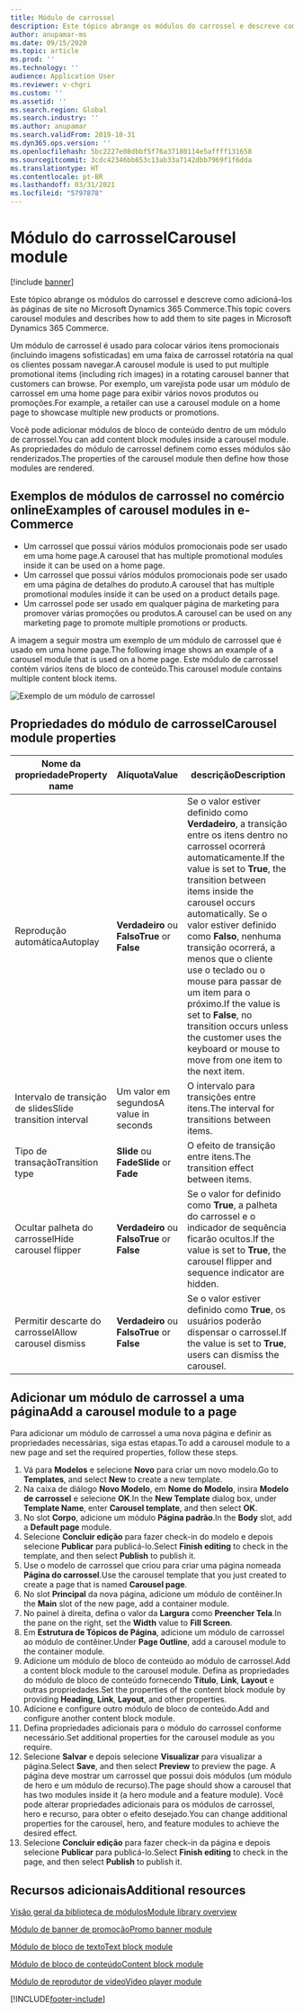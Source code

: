 ```yaml
---
title: Módulo de carrossel
description: Este tópico abrange os módulos do carrossel e descreve como adicioná-los às páginas de site no Microsoft Dynamics 365 Commerce.
author: anupamar-ms
ms.date: 09/15/2020
ms.topic: article
ms.prod: ''
ms.technology: ''
audience: Application User
ms.reviewer: v-chgri
ms.custom: ''
ms.assetid: ''
ms.search.region: Global
ms.search.industry: ''
ms.author: anupamar
ms.search.validFrom: 2019-10-31
ms.dyn365.ops.version: ''
ms.openlocfilehash: 5bc2227e08dbbf5f76a37180114e5affff131658
ms.sourcegitcommit: 3cdc42346bb653c13ab33a7142dbb7969f1f6dda
ms.translationtype: HT
ms.contentlocale: pt-BR
ms.lasthandoff: 03/31/2021
ms.locfileid: "5797878"
---
```

# <a name="carousel-module"></a><span data-ttu-id="da0e4-103">Módulo do carrossel</span><span class="sxs-lookup"><span data-stu-id="da0e4-103">Carousel module</span></span>

[!include [banner](includes/banner.md)]

<span data-ttu-id="da0e4-104">Este tópico abrange os módulos do carrossel e descreve como adicioná-los às páginas de site no Microsoft Dynamics 365 Commerce.</span><span class="sxs-lookup"><span data-stu-id="da0e4-104">This topic covers carousel modules and describes how to add them to site pages in Microsoft Dynamics 365 Commerce.</span></span>

<span data-ttu-id="da0e4-105">Um módulo de carrossel é usado para colocar vários itens promocionais (incluindo imagens sofisticadas) em uma faixa de carrossel rotatória na qual os clientes possam navegar.</span><span class="sxs-lookup"><span data-stu-id="da0e4-105">A carousel module is used to put multiple promotional items (including rich images) in a rotating carousel banner that customers can browse.</span></span> <span data-ttu-id="da0e4-106">Por exemplo, um varejista pode usar um módulo de carrossel em uma home page para exibir vários novos produtos ou promoções.</span><span class="sxs-lookup"><span data-stu-id="da0e4-106">For example, a retailer can use a carousel module on a home page to showcase multiple new products or promotions.</span></span>

<span data-ttu-id="da0e4-107">Você pode adicionar módulos de bloco de conteúdo dentro de um módulo de carrossel.</span><span class="sxs-lookup"><span data-stu-id="da0e4-107">You can add content block modules inside a carousel module.</span></span> <span data-ttu-id="da0e4-108">As propriedades do módulo de carrossel definem como esses módulos são renderizados.</span><span class="sxs-lookup"><span data-stu-id="da0e4-108">The properties of the carousel module then define how those modules are rendered.</span></span>

## <a name="examples-of-carousel-modules-in-e-commerce"></a><span data-ttu-id="da0e4-109">Exemplos de módulos de carrossel no comércio online</span><span class="sxs-lookup"><span data-stu-id="da0e4-109">Examples of carousel modules in e-Commerce</span></span>

- <span data-ttu-id="da0e4-110">Um carrossel que possui vários módulos promocionais pode ser usado em uma home page.</span><span class="sxs-lookup"><span data-stu-id="da0e4-110">A carousel that has multiple promotional modules inside it can be used on a home page.</span></span>
- <span data-ttu-id="da0e4-111">Um carrossel que possui vários módulos promocionais pode ser usado em uma página de detalhes do produto.</span><span class="sxs-lookup"><span data-stu-id="da0e4-111">A carousel that has multiple promotional modules inside it can be used on a product details page.</span></span>
- <span data-ttu-id="da0e4-112">Um carrossel pode ser usado em qualquer página de marketing para promover várias promoções ou produtos.</span><span class="sxs-lookup"><span data-stu-id="da0e4-112">A carousel can be used on any marketing page to promote multiple promotions or products.</span></span>

<span data-ttu-id="da0e4-113">A imagem a seguir mostra um exemplo de um módulo de carrossel que é usado em uma home page.</span><span class="sxs-lookup"><span data-stu-id="da0e4-113">The following image shows an example of a carousel module that is used on a home page.</span></span> <span data-ttu-id="da0e4-114">Este módulo de carrossel contém vários itens de bloco de conteúdo.</span><span class="sxs-lookup"><span data-stu-id="da0e4-114">This carousel module contains multiple content block items.</span></span>

![Exemplo de um módulo de carrossel](./media/Hero.PNG)

## <a name="carousel-module-properties"></a><span data-ttu-id="da0e4-116">Propriedades do módulo de carrossel</span><span class="sxs-lookup"><span data-stu-id="da0e4-116">Carousel module properties</span></span>

| <span data-ttu-id="da0e4-117">Nome da propriedade</span><span class="sxs-lookup"><span data-stu-id="da0e4-117">Property name</span></span>             | <span data-ttu-id="da0e4-118">Alíquota</span><span class="sxs-lookup"><span data-stu-id="da0e4-118">Value</span></span>                 | <span data-ttu-id="da0e4-119">descrição</span><span class="sxs-lookup"><span data-stu-id="da0e4-119">Description</span></span> |
|---------------------------|-----------------------|-------------|
| <span data-ttu-id="da0e4-120">Reprodução automática</span><span class="sxs-lookup"><span data-stu-id="da0e4-120">Autoplay</span></span>                  | <span data-ttu-id="da0e4-121">**Verdadeiro** ou **Falso**</span><span class="sxs-lookup"><span data-stu-id="da0e4-121">**True** or **False**</span></span> | <span data-ttu-id="da0e4-122">Se o valor estiver definido como **Verdadeiro**, a transição entre os itens dentro no carrossel ocorrerá automaticamente.</span><span class="sxs-lookup"><span data-stu-id="da0e4-122">If the value is set to **True**, the transition between items inside the carousel occurs automatically.</span></span> <span data-ttu-id="da0e4-123">Se o valor estiver definido como **Falso**, nenhuma transição ocorrerá, a menos que o cliente use o teclado ou o mouse para passar de um item para o próximo.</span><span class="sxs-lookup"><span data-stu-id="da0e4-123">If the value is set to **False**, no transition occurs unless the customer uses the keyboard or mouse to move from one item to the next item.</span></span> |
| <span data-ttu-id="da0e4-124">Intervalo de transição de slides</span><span class="sxs-lookup"><span data-stu-id="da0e4-124">Slide transition interval</span></span> | <span data-ttu-id="da0e4-125">Um valor em segundos</span><span class="sxs-lookup"><span data-stu-id="da0e4-125">A value in seconds</span></span>    | <span data-ttu-id="da0e4-126">O intervalo para transições entre itens.</span><span class="sxs-lookup"><span data-stu-id="da0e4-126">The interval for transitions between items.</span></span> |
| <span data-ttu-id="da0e4-127">Tipo de transação</span><span class="sxs-lookup"><span data-stu-id="da0e4-127">Transition type</span></span>           | <span data-ttu-id="da0e4-128">**Slide** ou **Fade**</span><span class="sxs-lookup"><span data-stu-id="da0e4-128">**Slide** or **Fade**</span></span> | <span data-ttu-id="da0e4-129">O efeito de transição entre itens.</span><span class="sxs-lookup"><span data-stu-id="da0e4-129">The transition effect between items.</span></span> |
| <span data-ttu-id="da0e4-130">Ocultar palheta do carrossel</span><span class="sxs-lookup"><span data-stu-id="da0e4-130">Hide carousel flipper</span></span>     | <span data-ttu-id="da0e4-131">**Verdadeiro** ou **Falso**</span><span class="sxs-lookup"><span data-stu-id="da0e4-131">**True** or **False**</span></span> | <span data-ttu-id="da0e4-132">Se o valor for definido como **True**, a palheta do carrossel e o indicador de sequência ficarão ocultos.</span><span class="sxs-lookup"><span data-stu-id="da0e4-132">If the value is set to **True**, the carousel flipper and sequence indicator are hidden.</span></span> |
| <span data-ttu-id="da0e4-133">Permitir descarte do carrossel</span><span class="sxs-lookup"><span data-stu-id="da0e4-133">Allow carousel dismiss</span></span>    | <span data-ttu-id="da0e4-134">**Verdadeiro** ou **Falso**</span><span class="sxs-lookup"><span data-stu-id="da0e4-134">**True** or **False**</span></span> | <span data-ttu-id="da0e4-135">Se o valor estiver definido como **True**, os usuários poderão dispensar o carrossel.</span><span class="sxs-lookup"><span data-stu-id="da0e4-135">If the value is set to **True**, users can dismiss the carousel.</span></span> |

## <a name="add-a-carousel-module-to-a-page"></a><span data-ttu-id="da0e4-136">Adicionar um módulo de carrossel a uma página</span><span class="sxs-lookup"><span data-stu-id="da0e4-136">Add a carousel module to a page</span></span>

<span data-ttu-id="da0e4-137">Para adicionar um módulo de carrossel a uma nova página e definir as propriedades necessárias, siga estas etapas.</span><span class="sxs-lookup"><span data-stu-id="da0e4-137">To add a carousel module to a new page and set the required properties, follow these steps.</span></span>

1. <span data-ttu-id="da0e4-138">Vá para **Modelos** e selecione **Novo** para criar um novo modelo.</span><span class="sxs-lookup"><span data-stu-id="da0e4-138">Go to **Templates**, and select **New** to create a new template.</span></span>
1. <span data-ttu-id="da0e4-139">Na caixa de diálogo **Novo Modelo**, em **Nome do Modelo**, insira **Modelo de carrossel** e selecione **OK**.</span><span class="sxs-lookup"><span data-stu-id="da0e4-139">In the **New Template** dialog box, under **Template Name**, enter **Carousel template**, and then select **OK**.</span></span>
1. <span data-ttu-id="da0e4-140">No slot **Corpo**, adicione um módulo **Página padrão**.</span><span class="sxs-lookup"><span data-stu-id="da0e4-140">In the **Body** slot, add a **Default page** module.</span></span>
1. <span data-ttu-id="da0e4-141">Selecione **Concluir edição** para fazer check-in do modelo e depois selecione **Publicar** para publicá-lo.</span><span class="sxs-lookup"><span data-stu-id="da0e4-141">Select **Finish editing** to check in the template, and then select **Publish** to publish it.</span></span>  
1. <span data-ttu-id="da0e4-142">Use o modelo de carrossel que criou para criar uma página nomeada **Página do carrossel**.</span><span class="sxs-lookup"><span data-stu-id="da0e4-142">Use the carousel template that you just created to create a page that is named **Carousel page**.</span></span>
1. <span data-ttu-id="da0e4-143">No slot **Principal** da nova página, adicione um módulo de contêiner.</span><span class="sxs-lookup"><span data-stu-id="da0e4-143">In the **Main** slot of the new page, add a container module.</span></span> 
1. <span data-ttu-id="da0e4-144">No painel à direita, defina o valor da **Largura** como **Preencher Tela**.</span><span class="sxs-lookup"><span data-stu-id="da0e4-144">In the pane on the right, set the **Width** value to **Fill Screen**.</span></span>
1. <span data-ttu-id="da0e4-145">Em **Estrutura de Tópicos de Página**, adicione um módulo de carrossel ao módulo de contêiner.</span><span class="sxs-lookup"><span data-stu-id="da0e4-145">Under **Page Outline**, add a carousel module to the container module.</span></span>
1. <span data-ttu-id="da0e4-146">Adicione um módulo de bloco de conteúdo ao módulo de carrossel.</span><span class="sxs-lookup"><span data-stu-id="da0e4-146">Add a content block module to the carousel module.</span></span> <span data-ttu-id="da0e4-147">Defina as propriedades do módulo de bloco de conteúdo fornecendo **Título**, **Link**, **Layout** e outras propriedades.</span><span class="sxs-lookup"><span data-stu-id="da0e4-147">Set the properties of the content block module by providing **Heading**, **Link**, **Layout**, and other properties.</span></span>
1. <span data-ttu-id="da0e4-148">Adicione e configure outro módulo de bloco de conteúdo.</span><span class="sxs-lookup"><span data-stu-id="da0e4-148">Add and configure another content block module.</span></span>
1. <span data-ttu-id="da0e4-149">Defina propriedades adicionais para o módulo do carrossel conforme necessário.</span><span class="sxs-lookup"><span data-stu-id="da0e4-149">Set additional properties for the carousel module as you require.</span></span>
1. <span data-ttu-id="da0e4-150">Selecione **Salvar** e depois selecione **Visualizar** para visualizar a página.</span><span class="sxs-lookup"><span data-stu-id="da0e4-150">Select **Save**, and then select **Preview** to preview the page.</span></span> <span data-ttu-id="da0e4-151">A página deve mostrar um carrossel que possui dois módulos (um módulo de hero e um módulo de recurso).</span><span class="sxs-lookup"><span data-stu-id="da0e4-151">The page should show a carousel that has two modules inside it (a hero module and a feature module).</span></span> <span data-ttu-id="da0e4-152">Você pode alterar propriedades adicionais para os módulos de carrossel, hero e recurso, para obter o efeito desejado.</span><span class="sxs-lookup"><span data-stu-id="da0e4-152">You can change additional properties for the carousel, hero, and feature modules to achieve the desired effect.</span></span>
1. <span data-ttu-id="da0e4-153">Selecione **Concluir edição** para fazer check-in da página e depois selecione **Publicar** para publicá-lo.</span><span class="sxs-lookup"><span data-stu-id="da0e4-153">Select **Finish editing** to check in the page, and then select **Publish** to publish it.</span></span>

## <a name="additional-resources"></a><span data-ttu-id="da0e4-154">Recursos adicionais</span><span class="sxs-lookup"><span data-stu-id="da0e4-154">Additional resources</span></span>

[<span data-ttu-id="da0e4-155">Visão geral da biblioteca de módulos</span><span class="sxs-lookup"><span data-stu-id="da0e4-155">Module library overview</span></span>](starter-kit-overview.md)

[<span data-ttu-id="da0e4-156">Módulo de banner de promoção</span><span class="sxs-lookup"><span data-stu-id="da0e4-156">Promo banner module</span></span>](add-alert.md)

[<span data-ttu-id="da0e4-157">Módulo de bloco de texto</span><span class="sxs-lookup"><span data-stu-id="da0e4-157">Text block module</span></span>](add-content-rich-block.md)

[<span data-ttu-id="da0e4-158">Módulo de bloco de conteúdo</span><span class="sxs-lookup"><span data-stu-id="da0e4-158">Content block module</span></span>](add-hero-module.md)

[<span data-ttu-id="da0e4-159">Módulo de reprodutor de vídeo</span><span class="sxs-lookup"><span data-stu-id="da0e4-159">Video player module</span></span>](add-video-player.md)


[!INCLUDE[footer-include](../includes/footer-banner.md)]